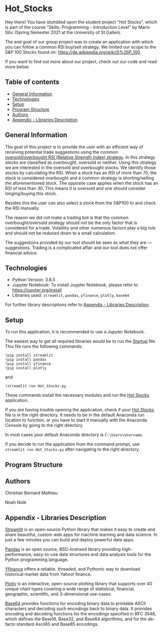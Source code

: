 # Hot_Stocks

Hey there! You have stumbled upon the student project "Hot Stocks", which is part of the course "Skills: Programming - Introduction Level" by Mario Silic (Spring Semester 2021 at the University of St.Gallen).

The end goal of our group project was to create an application with which you can follow a common RSI buy/sell strategy. We limited our scope to the S&P 100 Stocks found on: https://de.wikipedia.org/wiki/S%26P_100

If you want to find out more about our project, check out our code and read more below. 

## Table of contents
- [General Information](#general-information)
- [Technologies](#technologies)
- [Setup](#setup)
- [Program Structure](#program-structure)
- [Authors](#authors)
- [Appendix - Libraries Description](#appendix---libraries-description)


## General Information
The goal of this project is to provide the user with an efficient way of receiving potential trade suggestions using the common [oversold/overbought RSI (Relative Strength Index) strategy](https://www.dailyfx.com/education/technical-analysis-tools/overbought-vs-oversold-and-what-this-means-for-traders.html). In this strategy stocks are classified as overbought, oversold or neither. Using this strategy we are interested in the oversold and overbought stocks. We identify those stocks by calculating the RSI. When a stock has an RSI of more than 70, the stock is considered overbought and a common strategy is shorting/selling the aforementioned stock. The opposite case applies when the stock has an RSI of less than 30. This means it is oversold and one should consider longing/buying this stock.

Besides this the user can also select a stock from the S&P100 to and check the RSI manually.

The reason we did not make a trading bot is that the common overbought/oversold strategy should not be the only factor that is considered for a trade. Volatility and other numerous factors play a big role and should not be reduced down to a small calculation.

The suggestions provided by our tool should be seen as what they are — suggestions. Trading is a complicated affair and our tool does not offer financial advice.

## Technologies
- Python Version: 3.8.5
- Jupyter Notebook: To install Juypter Notebook, please refer to https://jupyter.org/install
- Libraries used: `streamlit`, `pandas`, `yfinance`, `plotly`, `base64`

For further library descriptions refer to [Appendix - Libraries Description](#appendix---libraries-description).

## Setup
To run this application, it is recommended to use a Jupyter Notebook. 

The easiest way to get all required libraries would be to run the [Startup](Startup.ipynb) file. This file runs the following commands:

```
!pip install streamlit
!pip install pandas
!pip install yfinance
!pip install plotly
```
and 

```
!streamlit run Hot_Stocks.py
```

These commands install the necessary modules and run the [Hot Stocks](Hot_Stocks.py) application.

If you are having trouble opening the application, check if your [Hot Stocks](Hot_Stocks.py) file is in the right directory.
It needs to be in the default Anaconda run location to function, or you have to start it manually with the Anaconda Console by going to the right directory.

In most cases your default Anaconda directory is `C:\Users\Username`.

If you decide to run the application from the command prompt, use `streamlit run Hot_Stocks.py` after navigating to the right directory.

## Program Structure


## Authors

Christian Bernard Mathieu

Noah Nolè

## Appendix - Libraries Description

[Streamlit](https://docs.streamlit.io/en/stable/) is an open-source Python library that makes it easy to create and share beautiful, custom web apps for machine learning and data science. In just a few minutes you can build and deploy powerful data apps.

[Pandas](https://pandas.pydata.org/pandas-docs/stable/index.html) is an open source, BSD-licensed library providing high-performance, easy-to-use data structures and data analysis tools for the Python programming language.

[Yfinance](https://pypi.org/project/yfinance/) offers a reliable, threaded, and Pythonic way to download historical market data from Yahoo! finance.

[Plotly](https://plotly.com/) is an interactive, open-source plotting library that supports over 40 unique chart types covering a wide range of statistical, financial, geographic, scientific, and 3-dimensional use-cases.

[Base64](https://docs.python.org/3/library/base64.html) provides functions for encoding binary data to printable ASCII characters and decoding such encodings back to binary data. It provides encoding and decoding functions for the encodings specified in RFC 3548, which defines the Base16, Base32, and Base64 algorithms, and for the de-facto standard Ascii85 and Base85 encodings.

